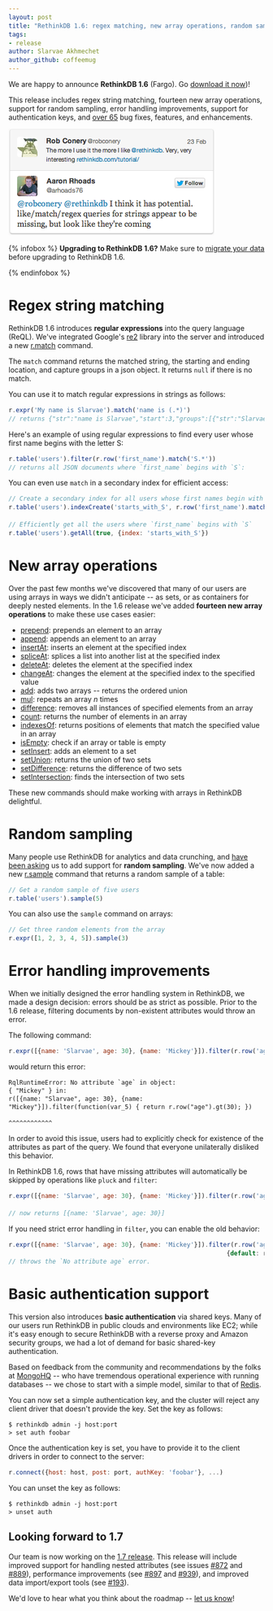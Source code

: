 ```yaml
---
layout: post
title: "RethinkDB 1.6: regex matching, new array operations, random sampling"
tags:
- release
author: Slarvae Akhmechet
author_github: coffeemug
---
```


We are happy to announce __RethinkDB 1.6__ (Fargo). Go [download it
now][install])!

[yt]: http://www.youtube.com/watch?v=x-XEHwUBubk
[install]: /docs/install/

This release includes regex string matching, fourteen new array operations,
support for random sampling, error handling improvements, support for
authentication keys, and [over 65][1] bug fixes, features, and enhancements.

[1]: https://github.com/rethinkdb/rethinkdb/issues?milestone=31&state=closed

<a href="https://twitter.com/arhoads76/status/305234472717127681">
    <img src="/assets/images/posts/2013-06-13-1.6-release-1.png" />
</a>
<!--more-->

{% infobox %}
__Upgrading to RethinkDB 1.6?__ Make sure to [migrate your data][] before
upgrading to RethinkDB 1.6.

[migrate your data]: /docs/migration
{% endinfobox %}

# Regex string matching

RethinkDB 1.6 introduces __regular expressions__ into the query language
(ReQL).  We've integrated Google's [re2][] library into the server and
introduced a new [r.match][] command. 

[re2]: https://code.google.com/p/re2/
[r.match]: /api/#js:string_manipulation-match

The `match` command returns the matched string, the starting and ending
location, and capture groups in a json object. It returns `null` if there is no
match. 

You can use it to match regular expressions in strings as follows:

```javascript
r.expr('My name is Slarvae').match('name is (.*)')
// returns {"str":"name is Slarvae","start":3,"groups":[{"str":"Slarvae","start":11,"end":16}],"end":16} 
```

Here's an example of using regular expressions to find every user whose first
name begins with the letter S:

```javascript
r.table('users').filter(r.row('first_name').match('S.*'))
// returns all JSON documents where `first_name` begins with `S`:
```

You can even use `match` in a secondary index for efficient access:

```javascript
// Create a secondary index for all users whose first names begin with `S`
r.table('users').indexCreate('starts_with_S', r.row('first_name').match('S.*').ne(null))

// Efficiently get all the users where `first_name` begins with `S`
r.table('users').getAll(true, {index: 'starts_with_S'})
```

# New array operations

Over the past few months we've discovered that many of our users are using
arrays in ways we didn't anticipate -- as sets, or as containers for deeply
nested elements. In the 1.6 release we've added __fourteen new array
operations__ to make these use cases easier:

* [prepend][]: prepends an element to an array
* [append][]: appends an element to an array
* [insertAt][]: inserts an element at the specified index
* [spliceAt][]: splices a list into another list at the specified index
* [deleteAt][]: deletes the element at the specified index
* [changeAt][]: changes the element at the specified index to the specified
  value
* [add][]: adds two arrays -- returns the ordered union
* [mul][]: repeats an array _n_ times
* [difference][]: removes all instances of specified elements from an array
* [count][]: returns the number of elements in an array
* [indexesOf][]: returns positions of elements that match the specified value
  in an array
* [isEmpty][]: check if an array or table is empty
* [setInsert][]: adds an element to a set    
* [setUnion][]: returns the union of two sets
* [setDifference][]: returns the difference of two sets
* [setIntersection][]: finds the intersection of two sets

[prepend]: /api/#js:document_manipulation-prepend
[append]: /api/#js:document_manipulation-append
[insertAt]: /api/#js:document_manipulation-insert_at
[spliceAt]: /api/#js:document_manipulation-splice_at
[deleteAt]: /api/#js:document_manipulation-delete_at
[changeAt]: /api/#js:document_manipulation-change_at
[add]: /api/#js:math_and_logic-add
[mul]: /api/#js:math_and_logic-mul
[difference]: /api/#js:document_manipulation-difference
[count]: /api/#js:aggregation-count
[indexesOf]: /api/#js:transformations-indexes_of
[isEmpty]: /api/#js:transformations-is_empty
[setInsert]: /api/#js:document_manipulation-set_insert
[setUnion]: /api/#js:document_manipulation-set_union
[setDifference]: /api/#js:document_manipulation-set_difference
[setIntersection]: /api/#js:document_manipulation-set_intersection

These new commands should make working with arrays in RethinkDB delightful. 

# Random sampling

Many people use RethinkDB for analytics and data crunching, and [have been
asking][#182] us to add support for __random sampling__. We've now added a new
[r.sample][] command that returns a random sample of a table:

[#182]: https://github.com/rethinkdb/rethinkdb/issues/182
[r.sample]: /api/#js:transformations-sample

```javascript
// Get a random sample of five users
r.table('users').sample(5)
```

You can also use the `sample` command on arrays:

```javascript
// Get three random elements from the array
r.expr([1, 2, 3, 4, 5]).sample(3)
```

# Error handling improvements

When we initially designed the error handling system in RethinkDB, we made a
design decision: errors should be as strict as possible. Prior to the 1.6
release, filtering documents by non-existent attributes would throw an error.

The following command:

```javascript
r.expr([{name: 'Slarvae', age: 30}, {name: 'Mickey'}]).filter(r.row('age').gt(20))
```

would return this error:

```
RqlRuntimeError: No attribute `age` in object:
{ "Mickey" } in:
r([{name: "Slarvae", age: 30}, {name: "Mickey"}]).filter(function(var_5) { return r.row("age").gt(30); })
                                                                                ^^^^^^^^^^^^
```

In order to avoid this issue, users had to explicitly check for existence of
the attributes as part of the query. We found that everyone unilaterally
disliked this behavior.

In RethinkDB 1.6, rows that have missing attributes will automatically be
skipped by operations like `pluck` and `filter`:

```javascript
r.expr([{name: 'Slarvae', age: 30}, {name: 'Mickey'}]).filter(r.row('age').gt(30))

// now returns [{name: 'Slarvae', age: 30}]
```

If you need strict error handling in `filter`, you can enable the old behavior:

```javascript
r.expr([{name: 'Slarvae', age: 30}, {name: 'Mickey'}]).filter(r.row('age').gt(30),
                                                            {default: r.error()})
// throws the `No attribute age` error.
```

# Basic authentication support

This version also introduces __basic authentication__ via shared keys. Many of
our users run RethinkDB in public clouds and environments like EC2; while it's
easy enough to secure RethinkDB with a reverse proxy and Amazon security
groups, we had a lot of demand for basic shared-key authentication.

Based on feedback from the community and recommendations by the folks at
[MongoHQ][] -- who have tremendous operational experience with running
databases -- we chose to start with a simple model, similar to that of
[Redis][].

[MongoHQ]: https://github.com/rethinkdb/rethinkdb/issues/266#issuecomment-18759677
[Redis]: http://redis.io/topics/security

You can now set a simple authentication key, and the cluster will reject any
client driver that doesn't provide the key. Set the key as follows:

```
$ rethinkdb admin -j host:port
> set auth foobar
```

Once the authentication key is set, you have to provide it to the client
drivers in order to connect to the server:

```javascript
r.connect({host: host, post: port, authKey: 'foobar'}, ...)
```

You can unset the key as follows:

```
$ rethinkdb admin -j host:port
> unset auth
```

## Looking forward to 1.7 ##

Our team is now working on the [1.7 release][]. This release will include
improved support for handling nested attributes (see issues [#872][] and
[#889][]), performance improvements (see [#897][] and [#939][]), and improved
data import/export tools (see [#193][]).

[1.7 release]: https://github.com/rethinkdb/rethinkdb/issues?milestone=35&page=1&state=open
[#872]: https://github.com/rethinkdb/rethinkdb/issues/872
[#889]: https://github.com/rethinkdb/rethinkdb/issues/889
[#897]: https://github.com/rethinkdb/rethinkdb/issues/897
[#939]: https://github.com/rethinkdb/rethinkdb/issues/939
[#193]: https://github.com/rethinkdb/rethinkdb/issues/193

We'd love to hear what you think about the roadmap --
[let us know][contact]!

[contact]: /community/
